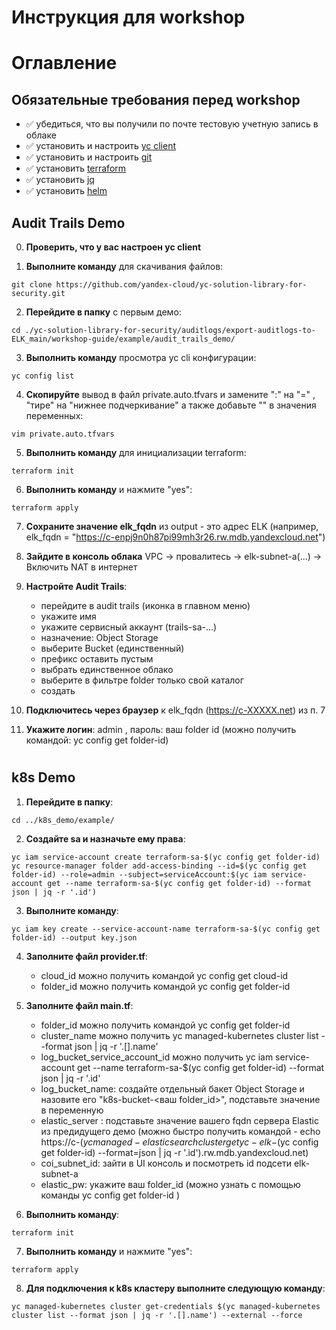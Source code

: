 # Инструкция для workshop 

# Оглавление


## Обязательные требования перед workshop
- :white_check_mark: убедиться, что вы получили по почте тестовую учетную запись в облаке
- :white_check_mark: установить и настроить [yc client](https://cloud.yandex.ru/docs/cli/quickstart)
- :white_check_mark: установить и настроить [git](https://git-scm.com/book/ru/v2/Введение-Установка-Git)
- :white_check_mark: установить [terraform](https://www.terraform.io/downloads.html)
- :white_check_mark: установить [jq](https://macappstore.org/jq/)
- :white_check_mark: установить [helm](https://helm.sh/docs/intro/install/)

## Audit Trails Demo

0. **Проверить, что у вас настроен yc client**

1. **Выполните команду** для скачивания файлов:
```
git clone https://github.com/yandex-cloud/yc-solution-library-for-security.git
``` 

2. **Перейдите в папку** c первым демо:
```
cd ./yc-solution-library-for-security/auditlogs/export-auditlogs-to-ELK_main/workshop-guide/example/audit_trails_demo/ 
``` 

3. **Выполнить команду** просмотра yc cli конфигурации:
```
yc config list
``` 

4. **Скопируйте** вывод в файл private.auto.tfvars и замените ":" на "=" , "тире" на "нижнее подчеркивание" а также добавьте "" в значения переменных:
```
vim private.auto.tfvars
``` 

5. **Выполнить команду** для инициализации terraform:
```
terraform init
``` 

6. **Выполнить команду** и нажмите "yes":
```
terraform apply
``` 

7. **Сохраните значение elk_fqdn** из output - это адрес ELK (например, elk_fqdn = "https://c-enpj9n0h87pi99mh3r26.rw.mdb.yandexcloud.net")

8. **Зайдите в консоль облака** VPC -> провалитесь -> elk-subnet-a(...) -> Включить NAT в интернет

9. **Настройте Audit Trails**:
    - перейдите в audit trails (иконка в главном меню)
    - укажите имя
    - укажите сервисный аккаунт (trails-sa-...)
    - назначение: Object Storage
    - выберите Bucket (единственный)
    - префикс оставить пустым 
    - выбрать единственное облако
    - выберите в фильтре folder только свой каталог
    - создать

10. **Подключитесь через браузер** к elk_fqdn (https://c-XXXXX.net) из п. 7

11. **Укажите логин**: admin , пароль: ваш folder id (можно получить командой: yc config get folder-id)

#

## k8s Demo

1. **Перейдите в папку**:
```
cd ../k8s_demo/example/
``` 

2. **Создайте sa и назначьте ему права**:
```
yc iam service-account create terraform-sa-$(yc config get folder-id)
yc resource-manager folder add-access-binding --id=$(yc config get folder-id) --role=admin --subject=serviceAccount:$(yc iam service-account get --name terraform-sa-$(yc config get folder-id) --format json | jq -r '.id')
``` 

3. **Выполните команду**:
```
yc iam key create --service-account-name terraform-sa-$(yc config get folder-id) --output key.json
``` 

4. **Заполните файл provider.tf**:
    - cloud_id можно получить командой yc config get cloud-id  
    - folder_id можно получить командой yc config get folder-id  

5. **Заполните файл main.tf**:
    - folder_id можно получить командой yc config get folder-id 
    - cluster_name можно получить yc managed-kubernetes cluster list --format json | jq -r '.[].name'
    - log_bucket_service_account_id можно получить yc iam service-account get --name terraform-sa-$(yc config get folder-id) --format json | jq -r '.id' 
    - log_bucket_name: создайте отдельный бакет Object Storage и назовите его "k8s-bucket-<ваш folder_id>", подставьте значение в переменную
    - elastic_server : подставьте значение вашего fqdn сервера Elastic из предидущего демо (можно быстро получить командой - echo https://c-$(yc managed-elasticsearch cluster get yc-elk-$(yc config get folder-id) --format=json | jq -r '.id').rw.mdb.yandexcloud.net)
    - coi_subnet_id: зайти в UI консоль и посмотреть id подсети elk-subnet-a
    - elastic_pw: укажите ваш folder_id (можно узнать с помощью команды yc config get folder-id )

6. **Выполнить команду**:
```
terraform init
``` 

7. **Выполнить команду** и нажмите "yes":
```
terraform apply
``` 

8. **Для подключения к k8s кластеру выполните следующую команду**:
```
yc managed-kubernetes cluster get-credentials $(yc managed-kubernetes cluster list --format json | jq -r '.[].name') --external --force 
``` 

